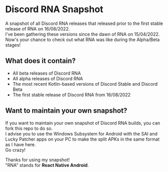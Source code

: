 # Discord RNA Snapshot
A snapshot of all Discord RNA releases that released prior to the first stable release of RNA on 16/08/2022.<br>
I've been gathering these versions since the dawn of RNA on 15/04/2022.<br>
Now's your chance to check out what RNA was like during the Alpha/Beta stages!

## What does it contain?
- All beta releases of Discord RNA
- All alpha releases of Discord RNA
- The most recent Kotlin-based versions of Discord Stable and Discord Beta
- The first stable release of Discord RNA from 16/08/2022

## Want to maintain your own snapshot?
If you want to maintain your own snapshot of Discord RNA builds, you can fork this repo to do so.<br>
I advise you to use the Windows Subsystem for Android with the SAI and Lucky Patcher apps on your PC to make the split APKs in the same format as I have here.<br>
Go crazy!

Thanks for using my snapshot!<br>
"RNA" stands for **React Native Android**.

